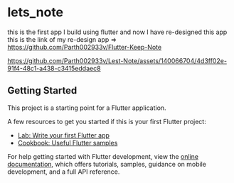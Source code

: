 # lets_note

this is the first app I build using flutter and now I have re-designed this app
this is the link of my re-design app => https://github.com/Parth002933v/Flutter-Keep-Note


https://github.com/Parth002933v/Lest-Note/assets/140066704/4d3ff02e-91f4-48c1-a438-c3415eddaec8

## Getting Started





This project is a starting point for a Flutter application.

A few resources to get you started if this is your first Flutter project:

- [Lab: Write your first Flutter app](https://docs.flutter.dev/get-started/codelab)
- [Cookbook: Useful Flutter samples](https://docs.flutter.dev/cookbook)

For help getting started with Flutter development, view the
[online documentation](https://docs.flutter.dev/), which offers tutorials,
samples, guidance on mobile development, and a full API reference.
